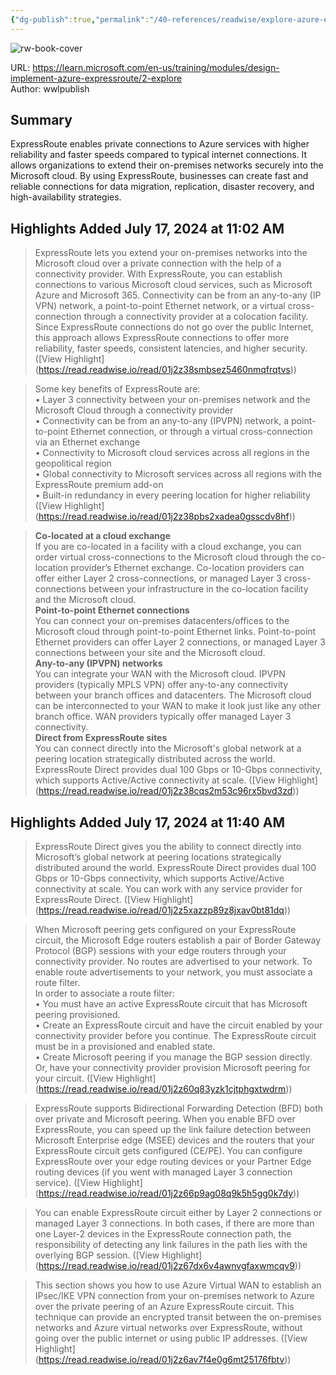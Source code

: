 ```yaml
---
{"dg-publish":true,"permalink":"/40-references/readwise/explore-azure-express-route-training/","tags":["rw/articles"]}
---
```



![rw-book-cover](https://learn.microsoft.com/en-us/media/open-graph-image.png)

URL: <https://learn.microsoft.com/en-us/training/modules/design-implement-azure-expressroute/2-explore>  
Author: wwlpublish

## Summary

ExpressRoute enables private connections to Azure services with higher reliability and faster speeds compared to typical internet connections. It allows organizations to extend their on-premises networks securely into the Microsoft cloud. By using ExpressRoute, businesses can create fast and reliable connections for data migration, replication, disaster recovery, and high-availability strategies.

## Highlights Added July 17, 2024 at 11:02 AM

> ExpressRoute lets you extend your on-premises networks into the Microsoft cloud over a private connection with the help of a connectivity provider. With ExpressRoute, you can establish connections to various Microsoft cloud services, such as Microsoft Azure and Microsoft 365. Connectivity can be from an any-to-any (IP VPN) network, a point-to-point Ethernet network, or a virtual cross-connection through a connectivity provider at a colocation facility. Since ExpressRoute connections do not go over the public Internet, this approach allows ExpressRoute connections to offer more reliability, faster speeds, consistent latencies, and higher security. ([View Highlight] (<https://read.readwise.io/read/01j2z38smbsez5460nmqfrqtvs>))

> Some key benefits of ExpressRoute are:  
> • Layer 3 connectivity between your on-premises network and the Microsoft Cloud through a connectivity provider  
> • Connectivity can be from an any-to-any (IPVPN) network, a point-to-point Ethernet connection, or through a virtual cross-connection via an Ethernet exchange  
> • Connectivity to Microsoft cloud services across all regions in the geopolitical region  
> • Global connectivity to Microsoft services across all regions with the ExpressRoute premium add-on  
> • Built-in redundancy in every peering location for higher reliability ([View Highlight] (<https://read.readwise.io/read/01j2z38pbs2xadea0gsscdv8hf>))

> **Co-located at a cloud exchange**  
> If you are co-located in a facility with a cloud exchange, you can order virtual cross-connections to the Microsoft cloud through the co-location provider’s Ethernet exchange. Co-location providers can offer either Layer 2 cross-connections, or managed Layer 3 cross-connections between your infrastructure in the co-location facility and the Microsoft cloud.  
> **Point-to-point Ethernet connections**  
> You can connect your on-premises datacenters/offices to the Microsoft cloud through point-to-point Ethernet links. Point-to-point Ethernet providers can offer Layer 2 connections, or managed Layer 3 connections between your site and the Microsoft cloud.  
> **Any-to-any (IPVPN) networks**  
> You can integrate your WAN with the Microsoft cloud. IPVPN providers (typically MPLS VPN) offer any-to-any connectivity between your branch offices and datacenters. The Microsoft cloud can be interconnected to your WAN to make it look just like any other branch office. WAN providers typically offer managed Layer 3 connectivity.  
> **Direct from ExpressRoute sites**  
> You can connect directly into the Microsoft's global network at a peering location strategically distributed across the world. ExpressRoute Direct provides dual 100 Gbps or 10-Gbps connectivity, which supports Active/Active connectivity at scale. ([View Highlight] (<https://read.readwise.io/read/01j2z38cqs2m53c96rx5bvd3zd>))

## Highlights Added July 17, 2024 at 11:40 AM

> ExpressRoute Direct gives you the ability to connect directly into Microsoft’s global network at peering locations strategically distributed around the world. ExpressRoute Direct provides dual 100 Gbps or 10-Gbps connectivity, which supports Active/Active connectivity at scale. You can work with any service provider for ExpressRoute Direct. ([View Highlight] (<https://read.readwise.io/read/01j2z5xazzp89z8jxav0bt81dq>))

> When Microsoft peering gets configured on your ExpressRoute circuit, the Microsoft Edge routers establish a pair of Border Gateway Protocol (BGP) sessions with your edge routers through your connectivity provider. No routes are advertised to your network. To enable route advertisements to your network, you must associate a route filter.  
> In order to associate a route filter:  
> • You must have an active ExpressRoute circuit that has Microsoft peering provisioned.  
> • Create an ExpressRoute circuit and have the circuit enabled by your connectivity provider before you continue. The ExpressRoute circuit must be in a provisioned and enabled state.  
> • Create Microsoft peering if you manage the BGP session directly. Or, have your connectivity provider provision Microsoft peering for your circuit. ([View Highlight] (<https://read.readwise.io/read/01j2z60q83yzk1cjtphgxtwdrm>))

> ExpressRoute supports Bidirectional Forwarding Detection (BFD) both over private and Microsoft peering. When you enable BFD over ExpressRoute, you can speed up the link failure detection between Microsoft Enterprise edge (MSEE) devices and the routers that your ExpressRoute circuit gets configured (CE/PE). You can configure ExpressRoute over your edge routing devices or your Partner Edge routing devices (if you went with managed Layer 3 connection service). ([View Highlight] (<https://read.readwise.io/read/01j2z66p9ag08q9k5h5gg0k7dy>))

> You can enable ExpressRoute circuit either by Layer 2 connections or managed Layer 3 connections. In both cases, if there are more than one Layer-2 devices in the ExpressRoute connection path, the responsibility of detecting any link failures in the path lies with the overlying BGP session. ([View Highlight] (<https://read.readwise.io/read/01j2z67dx6v4awnvgfaxwmcqv9>))

> This section shows you how to use Azure Virtual WAN to establish an IPsec/IKE VPN connection from your on-premises network to Azure over the private peering of an Azure ExpressRoute circuit. This technique can provide an encrypted transit between the on-premises networks and Azure virtual networks over ExpressRoute, without going over the public internet or using public IP addresses. ([View Highlight] (<https://read.readwise.io/read/01j2z6av7f4e0g6mt25176fbtv>))
